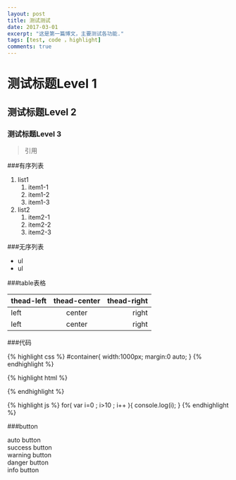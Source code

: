 ```yaml
---
layout: post
title: 测试测试
date: 2017-03-01
excerpt: "这是第一篇博文，主要测试各功能."
tags: [test, code ，highlight]
comments: true
---
```


# 测试标题Level 1

## 测试标题Level 2

### 测试标题Level 3

>引用

###有序列表

1. list1
	1. item1-1
	2. item1-2
	3. item1-3
2. list2
	1. item2-1
	2. item2-2
	3. item2-3

###无序列表

* ul
* ul

###table表格

| thead-left | thead-center | thead-right |
|:-----------|:------------:|------------:|
| left       |center        | right       |
| left       |center        | right       |


###代码

{% highlight css %}
#container{
  width:1000px;
  margin:0 auto;
}
{% endhighlight %}


{% highlight html %}
<div id="container">
	<a href="#" class="link"></a>
</div>
{% endhighlight %}

{% highlight js %}
for( var i=0 ; i>10 ; i++ ){
	console.log(i);
}
{% endhighlight %}

###button

<div mardown="0" class="btn">auto button</div>
<div mardown="0" class="btn btn-success">success button</div>
<div mardown="0" class="btn btn-warning">warning button</div>
<div mardown="0" class="btn btn-danger">danger button</div>
<div mardown="0" class="btn btn-info">info button</div>



